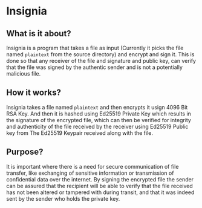 # Insignia


## What is it about?

Insignia is a program that takes a file as input (Currently it picks the file named `plaintext` from the source directory) and encrypt and sign it. This is done so that any receiver of the file and signature and public key, can verify that the file was signed by the authentic sender and is not a potentially malicious file.

## How it works?

Insignia takes a file named `plaintext` and then encrypts it usign 4096 Bit RSA Key. And then it is hashed using Ed25519 Private Key which results in the signature of the encrypted file, which can then be verified for integrity and authenticity of the file received by the receiver using Ed25519 Public key from The Ed25519 Keypair received along with the file.

## Purpose?

It is important where there is a need for secure communication of file transfer, like exchanging of sensitive information or transmission of confidential data over the internet. By signing the encrypted file the sender can be assured that the recipient will be able to verify that the file received has not been altered or tampered with during transit, and that it was indeed sent by the sender who holds the private key.

